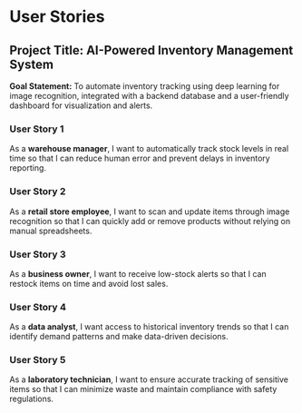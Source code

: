 # User Stories

## Project Title: AI-Powered Inventory Management System  
**Goal Statement:** To automate inventory tracking using deep learning for image recognition, integrated with a backend database and a user-friendly dashboard for visualization and alerts.  


### User Story 1  
As a **warehouse manager**, I want to automatically track stock levels in real time so that I can reduce human error and prevent delays in inventory reporting.  

### User Story 2  
As a **retail store employee**, I want to scan and update items through image recognition so that I can quickly add or remove products without relying on manual spreadsheets.  

### User Story 3  
As a **business owner**, I want to receive low-stock alerts so that I can restock items on time and avoid lost sales.  

### User Story 4  
As a **data analyst**, I want access to historical inventory trends so that I can identify demand patterns and make data-driven decisions.  

### User Story 5  
As a **laboratory technician**, I want to ensure accurate tracking of sensitive items so that I can minimize waste and maintain compliance with safety regulations.  

